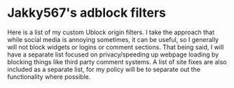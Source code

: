 # Jakky567's adblock filters
Here is a list of my custom Ublock origin filters. I take the approach that while social media is annoying sometimes, it can be useful, so I generally will not block widgets or logins or comment sections. That being said, I will have a separate list focused on privacy/speeding up webpage loading by blocking things like third party comment systems. A list of site fixes are also included as a separate list, for my policy will be to separate out the functionality where possible.
